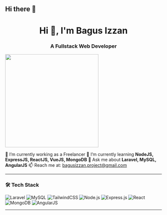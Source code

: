 ## Hi there 👋

<h1 align="center">Hi 👋, I'm Bagus Izzan</h1>
<h3 align="center">A Fullstack Web Developer</h3>

<img src="https://media.giphy.com/media/qgQUggAC3Pfv687qPC/giphy.gif" width="300" align="center"/>

🔭 I’m currently working as a Freelancer
🌱 I’m currently learning **NodeJS, ExpressJS, ReactJS, VueJS, MongoDB**
💬 Ask me about **Laravel, MySQL, AngularJS**
📫 Reach me at: [bagusizzan.project@gmail.com](mailto:bagusizzan.project@gmail.com)

---

### 🛠 Tech Stack
![Laravel](https://img.shields.io/badge/-Laravel-red?style=flat-square&logo=laravel)
![MySQL](https://img.shields.io/badge/-MySQL-blue?style=flat-square&logo=mysql)
![TailwindCSS](https://img.shields.io/badge/-TailwindCSS-38B2AC?style=flat-square&logo=tailwind-css)
![Node.js](https://img.shields.io/badge/-Node.js-green?style=flat-square&logo=node.js)
![Express.js](https://img.shields.io/badge/-Express.js-black?style=flat-square&logo=express)
![React](https://img.shields.io/badge/-React-61DAFB?style=flat-square&logo=react)
![MongoDB](https://img.shields.io/badge/MongoDB-4EA94B?style=for-the-badge&logo=mongodb&logoColor=white)
![AngularJS](https://img.shields.io/badge/-AngularJS-red?style=flat-square&logo=angularjs)

---

